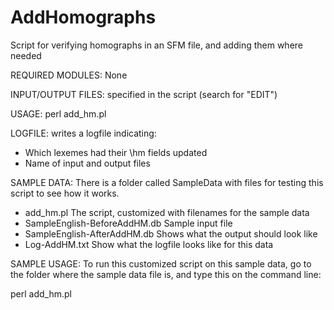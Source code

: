# AddHomographs
Script for verifying homographs in an SFM file, and adding them where needed

REQUIRED MODULES:  None

INPUT/OUTPUT FILES: specified in the script (search for "EDIT")

USAGE:	perl add_hm.pl

LOGFILE: writes a logfile indicating:
 * Which lexemes had their \hm fields updated
 * Name of input and output files

SAMPLE DATA:
 There is a folder called SampleData with files for testing this script
 to see how it works.
   * add_hm.pl	The script, customized with filenames for the sample data
   * SampleEnglish-BeforeAddHM.db	Sample input file
   * SampleEnglish-AfterAddHM.db	Shows what the output should look like
   * Log-AddHM.txt					Show what the logfile looks like for this data

SAMPLE USAGE:
 To run this customized script on this sample data, go to the folder where
 the sample data file is, and type this on the command line:

   perl add_hm.pl

